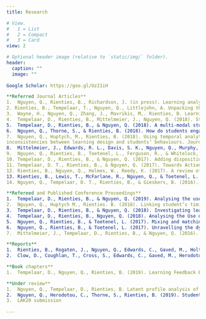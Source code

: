 ```yaml
---
title: Research

# View.
#   1 = List
#   2 = Compact
#   3 = Card
view: 2

# Optional header image (relative to `static/img/` folder).
header:
  caption: ""
  image: ""
  
Google Scholar: https://goo.gl/Uz21iH    

**Referred Journal Articles**
1.	Nguyen, Q., Rienties, B., Richardson, J. (in press). Learning analytics to uncover inequality in behavioural engagement and academic attainment in a distance learning setting. Assessment & Evaluation in Higher Education
2. Rienties, B., Tempelaar, T., Nguyen, Q., Littlejohn, A. Unpacking the intertemporal impact of self-regulation in a blended mathematics environment. Computers in Human Behavior, 100, 345-357.
3.	Wayne, H., Nguyen, Q., Zhang, J., Mavrikis, M,. Rienties, B. Learning Analytics for Learning Design in Online Distance Learning. Distance Education, 40 (3), 309-329.
4.	Tempelaar, D., Rienties, B., Mittelmeier, J., Nguyen, Q. (2018). Student profiling in a dispositional learning analytics application using formative assessment. Computers in Human Behavior, 78, 408-420. 
5.	Tempelaar, D., Rienties, B., & Nguyen, Q. (2018). A multi-modal study into students’ timing and learning regulation: time is ticking. Interactive Technology and Smart Education
6.	Nguyen, Q., Thorne, S., & Rienties, B. (2018). How do students engage with computer-based assessments: impact of study breaks on intertemporal engagement and pass rates. Behaviormetrika. 1-18.
7.	Nguyen, Q., Huptych, M., Rienties, B. (2018). Using temporal analytics to detect
inconsistencies between learning design and students’ behaviours. Journal of Learning Analytics, 5(3), 120-135.
8.	Mittelmeier, J., Edwards, R. L., Davis, S. K., Nguyen, Q., Murphy, V., Brummer, L., & Rienties, B. (2018) “A double-edged sword. This is powerful, but it could be used destructively”: Perspectives of early career researchers on learning analytics. Frontline Learning Research, 6(2), 20-38.
9.	Nguyen, Q., Rienties, B., Toetenel, L., Ferguson, R., & Whitelock, D. (2017). Examining the designs of computer-based assessment and its impact on student engagement, satisfaction, and pass rates. Computers in Human Behavior, 76, 703-714. 
10.	Tempelaar, D., Rienties, B., & Nguyen, Q. (2017). Adding dispositions to create pedagogy-based Learning Analytics. Zeitschrift für Hochschulentwicklung, 12(1), 15-35.
11.	Tempelaar, D. T., Rienties, B., & Nguyen, Q. (2017). Towards Actionable Learning Analytics Using Dispositions. IEEE Transactions on Learning Technologies, 10(1), 6-16. 
12.	Rienties, B., Nguyen, Q., Holmes, W., Reedy, K. (2017). A review of ten years of implementation and research in aligning learning design with learning analytics at the Open University UK. Interaction Design and Architecture(s). N.33, pp. 134-154.
13.	Rienties, B., Lewis, T., McFarlane, R., Nguyen, Q., & Toetenel, L. (2017). Analytics in online and offline language learning environments: the role of learning design to understand student online engagement. Journal of Computer-Assisted Language Learning. 1-21. 
14.	Nguyen, Q., Tempelaar, D. T., Rienties, B., & Giesbers, B. (2016). What learning analytics based prediction models tell us about feedback preferences of students. Quarterly Review of Distance Education, 17(3), 13-33.  

**Refereed and Published Conference Proceedings**
1.	Tempelaar, D., Rienties, B., & Nguyen, Q. (2019). Analysing the use of worked examples and tutored and untutored problem-solving in a dispositional learning analytics context. In: Proceedings of the 11th International Conference on Computer Supported Education, 02-04 May 2019, Heraklion, Crete, Greece, pp.
2.	Nguyen, Q., Huptych M., Rienties. B. (2018). Linking student’s timing of engagement with learning design and academic performance (best full paper award). In Proceedings of the 8th International Conference on Learning Analytics and Knowledge (LAK18), pp. 141-150, Sydney, Australia. ACM, NY, USA.
3.	Tempelaar, D., Rienties, B., & Nguyen, Q. (2018). Investigating learning strategies in a dispositional learning analytics context: the case of worked examples. In Proceedings of the 8th International Conference on Learning Analytics and Knowledge (pp. 201-205). Sydney, Australia. ACM, NY, USA.
4.	Tempelaar, D., Rienties, B., Nguyen, Q. (2018). Analysing the Use of Worked Examples and Tutored and Untutored Problem-Solving in a Dispositional Learning Analytics Context. In: Proceedings of the 10th International Conference on Computer Supported Education, 01-02 Feb 2018, Funchal, Madeira, pp. 294–301.
5.	Nguyen, Q., Rienties, B., & Toetenel, L. (2017). Mixing and matching learning design and learning analytics (best paper award). In P. Zaphiris & A. Ioannou (Eds.), Learning and Collaboration Technologies: Forth International Conference, LCT 2017, Part II, Held as Part of HCI International 2017, Proceedings (Vol. 10296, pp. 1-15). Cham: Springer International Publishing.
6.	Nguyen, Q., Rienties, B., & Toetenel, L. (2017). Unravelling the dynamics of instructional practice: a longitudinal study on learning design and VLE activities. In: Proceedings of the 7th International Learning Analytics & Knowledge Conference, LAK 17, ACM, New York, NY, USA, pp. 168–177.
7.	Mittelmeier, J., Tempelaar, D., Rienties, B., & Nguyen, Q. (2016). Learning analytics to understand cultural impacts on technology enhanced learning. Paper presented at the 13th International Conference on Cognition and Exploratory Learning in Digital Age (CELDA 2016). 

**Reports**
1.	Rienties, B., Rogaten, J., Nguyen, Q., Edwards, C., Gaved, M., Holt, D., Herodotou, C., Clow, D., Cross, S., Coughlan, T., Jones, J., Ullmann, T. (2016). Scholarly Insight Spring 2017: A Data Wrangler Perspective. Open University: Milton Keynes. 
2.	Clow, D., Coughlan, T., Cross, S., Edwards, C., Gaved, M., Herodotou, C., Nguyen, Q., Rienties, B., Thorne, S., Ullmann, T. (2019) Scholarly insight Winter 2019: a Data wrangler perspective. Open University, Milton Keynes.

**Book chapters**
1.	Tempelaar, D., Nguyen, Q., Rienties, B. (2019). Learning Feedback Based on Dispositional Learning Analytics. In M. Virvou et al. (eds.), Machine Learning Paradigms, Intelligent Systems, 69-89

**Under review**
1.  Nguyen, Q., Tempelaar, D., Rienties, B. Latent profile analysis of assessment of, for and as learning and its association with self-regulation strategies in a blended mathematics and statistics course. 
2.	Nguyen, Q., Herodotou, C., Thorne, S., Rienties, B. (2019). Student engagement with digital online courses at the Open University: what is the impact of learning design and study breaks on engagement? In Conole, G., Brown, M., Mhichil, M. (Eds.), Taking the craic: tales of digital learning in Higher Education. Springer.
3.  LAK20 submission 
  
---
```

